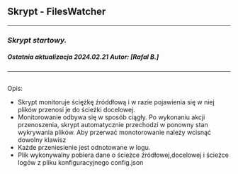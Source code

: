 ## **Skrypt - FilesWatcher**
---
### _Skrypt startowy._
##### Ostatnia aktualizacja 2024.02.21 Autor: [Rafal B.]

---
## 
Opis:
- Skrypt monitoruje ściężkę źróddłową i w razie pojawienia się w niej plików przenosi je do ścieżki docelowej. 
- Monitorowanie odbywa się w sposób ciągły. Po wykonaniu akcji przenoszenia, skrypt automatycznie przechodzi w ponowny stan wykrywania plików. Aby przerwać monotorowanie należy wcisnąć dowolny klawisz
- Każde przeniesienie jest odnotowane w logu. 
- Plik wykonywalny pobiera dane o ścieżce źródłowej,docelowej i ścieżce logów z pliku konfiguracyjnego config.json